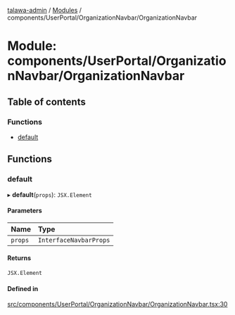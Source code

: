 [talawa-admin](../README.md) / [Modules](../modules.md) / components/UserPortal/OrganizationNavbar/OrganizationNavbar

# Module: components/UserPortal/OrganizationNavbar/OrganizationNavbar

## Table of contents

### Functions

- [default](components_UserPortal_OrganizationNavbar_OrganizationNavbar.md#default)

## Functions

### default

▸ **default**(`props`): `JSX.Element`

#### Parameters

| Name | Type |
| :------ | :------ |
| `props` | `InterfaceNavbarProps` |

#### Returns

`JSX.Element`

#### Defined in

[src/components/UserPortal/OrganizationNavbar/OrganizationNavbar.tsx:30](https://github.com/chandel-aman/talawa-admin/blob/d9abc9c/src/components/UserPortal/OrganizationNavbar/OrganizationNavbar.tsx#L30)
